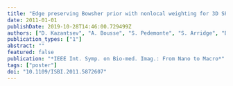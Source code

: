 ```yaml
---
title: "Edge preserving Bowsher prior with nonlocal weighting for 3D SPECT reconstruction"
date: 2011-01-01
publishDate: 2019-10-28T14:46:00.729499Z
authors: ["D. Kazantsev", "A. Bousse", "S. Pedemonte", "S. Arridge", "B. F. Hutton", "S. Ourselin"]
publication_types: ["1"]
abstract: ""
featured: false
publication: "*IEEE Int. Symp. on Bio-med. Imag.: From Nano to Macro*"
tags: ["poster"]
doi: "10.1109/ISBI.2011.5872607"
---
```


